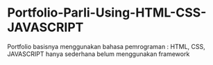 # Portfolio-Parli-Using-HTML-CSS-JAVASCRIPT
Portfolio basisnya menggunakan bahasa pemrograman : HTML, CSS, JAVASCRIPT hanya sederhana belum menggunakan framework 
